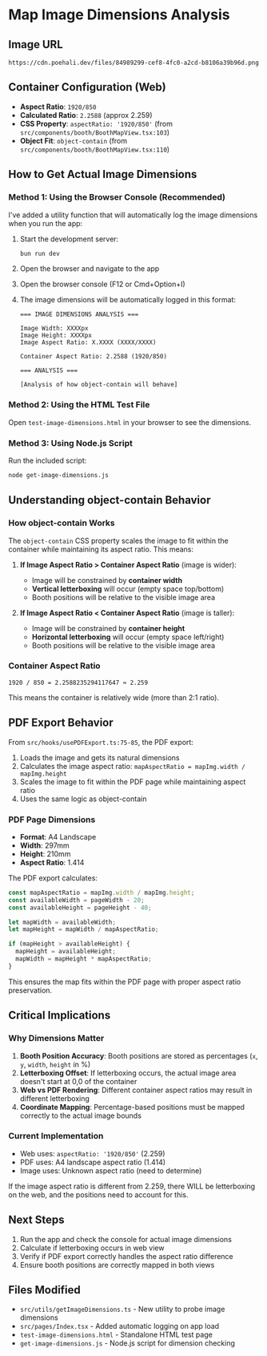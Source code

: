 # Map Image Dimensions Analysis

## Image URL
```
https://cdn.poehali.dev/files/84989299-cef8-4fc0-a2cd-b8106a39b96d.png
```

## Container Configuration (Web)
- **Aspect Ratio**: `1920/850`
- **Calculated Ratio**: `2.2588` (approx 2.259)
- **CSS Property**: `aspectRatio: '1920/850'` (from `src/components/booth/BoothMapView.tsx:103`)
- **Object Fit**: `object-contain` (from `src/components/booth/BoothMapView.tsx:110`)

## How to Get Actual Image Dimensions

### Method 1: Using the Browser Console (Recommended)
I've added a utility function that will automatically log the image dimensions when you run the app:

1. Start the development server:
   ```bash
   bun run dev
   ```

2. Open the browser and navigate to the app

3. Open the browser console (F12 or Cmd+Option+I)

4. The image dimensions will be automatically logged in this format:
   ```
   === IMAGE DIMENSIONS ANALYSIS ===
   
   Image Width: XXXXpx
   Image Height: XXXXpx
   Image Aspect Ratio: X.XXXX (XXXX/XXXX)
   
   Container Aspect Ratio: 2.2588 (1920/850)
   
   === ANALYSIS ===
   
   [Analysis of how object-contain will behave]
   ```

### Method 2: Using the HTML Test File
Open `test-image-dimensions.html` in your browser to see the dimensions.

### Method 3: Using Node.js Script
Run the included script:
```bash
node get-image-dimensions.js
```

## Understanding object-contain Behavior

### How object-contain Works
The `object-contain` CSS property scales the image to fit within the container while maintaining its aspect ratio. This means:

1. **If Image Aspect Ratio > Container Aspect Ratio** (image is wider):
   - Image will be constrained by **container width**
   - **Vertical letterboxing** will occur (empty space top/bottom)
   - Booth positions will be relative to the visible image area

2. **If Image Aspect Ratio < Container Aspect Ratio** (image is taller):
   - Image will be constrained by **container height**
   - **Horizontal letterboxing** will occur (empty space left/right)
   - Booth positions will be relative to the visible image area

### Container Aspect Ratio
```
1920 / 850 = 2.2588235294117647 ≈ 2.259
```

This means the container is relatively wide (more than 2:1 ratio).

## PDF Export Behavior

From `src/hooks/usePDFExport.ts:75-85`, the PDF export:

1. Loads the image and gets its natural dimensions
2. Calculates the image aspect ratio: `mapAspectRatio = mapImg.width / mapImg.height`
3. Scales the image to fit within the PDF page while maintaining aspect ratio
4. Uses the same logic as object-contain

### PDF Page Dimensions
- **Format**: A4 Landscape
- **Width**: 297mm
- **Height**: 210mm
- **Aspect Ratio**: 1.414

The PDF export calculates:
```javascript
const mapAspectRatio = mapImg.width / mapImg.height;
const availableWidth = pageWidth - 20;
const availableHeight = pageHeight - 40;

let mapWidth = availableWidth;
let mapHeight = mapWidth / mapAspectRatio;

if (mapHeight > availableHeight) {
  mapHeight = availableHeight;
  mapWidth = mapHeight * mapAspectRatio;
}
```

This ensures the map fits within the PDF page with proper aspect ratio preservation.

## Critical Implications

### Why Dimensions Matter

1. **Booth Position Accuracy**: Booth positions are stored as percentages (`x`, `y`, `width`, `height` in %)
2. **Letterboxing Offset**: If letterboxing occurs, the actual image area doesn't start at 0,0 of the container
3. **Web vs PDF Rendering**: Different container aspect ratios may result in different letterboxing
4. **Coordinate Mapping**: Percentage-based positions must be mapped correctly to the actual image bounds

### Current Implementation
- Web uses: `aspectRatio: '1920/850'` (2.259)
- PDF uses: A4 landscape aspect ratio (1.414)
- Image uses: Unknown aspect ratio (need to determine)

If the image aspect ratio is different from 2.259, there WILL be letterboxing on the web, and the positions need to account for this.

## Next Steps

1. Run the app and check the console for actual image dimensions
2. Calculate if letterboxing occurs in web view
3. Verify if PDF export correctly handles the aspect ratio difference
4. Ensure booth positions are correctly mapped in both views

## Files Modified

- `src/utils/getImageDimensions.ts` - New utility to probe image dimensions
- `src/pages/Index.tsx` - Added automatic logging on app load
- `test-image-dimensions.html` - Standalone HTML test page
- `get-image-dimensions.js` - Node.js script for dimension checking
